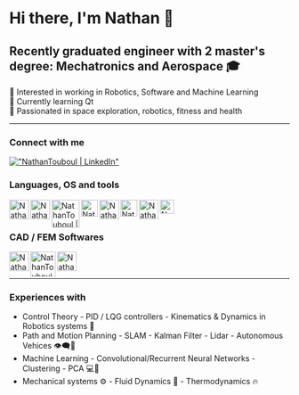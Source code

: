 # Hi there, I'm Nathan 👋

## Recently graduated engineer with 2 master's degree: Mechatronics and Aerospace 🎓


🤖 Interested in working in Robotics, Software and Machine Learning <br/>
🌱 Currently learning Qt <br/>
💪 Passionated in space exploration, robotics, fitness and health <br/>
___
### Connect with me 
[!["NathanTouboul | LinkedIn"](https://img.icons8.com/fluency/48/000000/linkedin.png)](https://www.linkedin.com/in/nathantouboul/)


### Languages, OS and tools

<img align="left" alt="NathanTouboul | Python" width="35px" src="https://img.icons8.com/fluency/48/000000/python.png"/>

<img align="left" alt="NathanTouboul | Cpp" width="35px" src="https://img.icons8.com/color/48/000000/c-plus-plus-logo.png"/>

<img align="left" alt="NathanTouboul | Linux" width="50px" src="https://linuxfoundation.org/wp-content/uploads/linux.svg"/>
<img align="left" alt="NathanTouboul | BASH" width="30px" src="https://bashlogo.com/img/symbol/png/full_colored_dark.png"/>

<img align="left" alt="NathanTouboul | Matlab" width="35px" src="https://img.icons8.com/fluency/48/000000/matlab.png"/>

<img align="left" alt="NathanTouboul | Git" width="30px" src="https://img.icons8.com/color/48/000000/git.png"/>


<img align="left" alt="NathanTouboul | Qt" width="35px" src="https://www.qt.io/hubfs/qt-design-system/assets/logos/qt-logo.svg"/>


<img align="left" alt="NathanTouboul | LaTex" width="25px" src="https://cdn.worldvectorlogo.com/logos/latex.svg"/>

<br></br>


### CAD / FEM Softwares

<img align="left" alt="NathanTouboul | SolidWorks" width="35px" src="https://img.icons8.com/color/48/000000/solidworks.png"/>


<img align="left" alt="NathanTouboul | CATIA" width="45px" src="https://www.scripting4v5.com/wp-content/uploads/2012/09/DS-CATIA-Logo.png"/>

<img align="left" alt="NathanTouboul | Fusion360" width="35px" src="https://img.icons8.com/color/48/000000/autodesk-fusion-360.png"/>

<br></br>

___

### Experiences with

- Control Theory - PID / LQG controllers - Kinematics & Dynamics in  Robotics systems 🤖
- Path and Motion Planning - SLAM - Kalman Filter - Lidar - Autonomous Vehices 👁‍🗨🚗
- Machine Learning - Convolutional/Recurrent Neural Networks - Clustering - PCA 💻🌱
- Mechanical systems ⚙ - Fluid Dynamics 🌊 - Thermodynamics 🔥

[comment]: # (References)

[Linkedin]: https://www.linkedin.com/in/nathantouboul/

